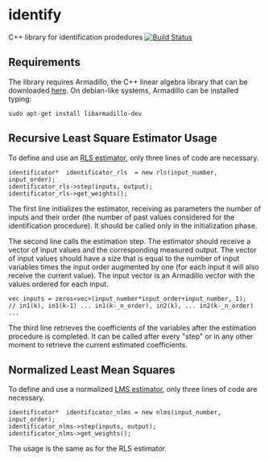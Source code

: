 identify
========

C++ library for identification prodedures
[![Build Status](https://travis-ci.org/martinamaggio/identify.png)](https://travis-ci.org/martinamaggio/identify)


Requirements
--
The library requires Armadillo, the C++ linear algebra library that can be downloaded [here](http://arma.sourceforge.net/).
On debian-like systems, Armadillo can be installed typing:
```
sudo apt-get install libarmadillo-dev
```

Recursive Least Square Estimator Usage
--
To define and use an [RLS estimator](http://en.wikipedia.org/wiki/Recursive_least_squares_filter), only three lines of code are necessary.
```
identificator*  identificator_rls  = new rls(input_number, input_order);
identificator_rls->step(inputs, output);
identificator_rls->get_weights();
```
The first line initializes the estimator, receiving as parameters the number of inputs and their order (the number of past values considered for the identification procedure). It should be called only in the initialization phase.

The second line calls the estimation step. The estimator should receive a vector of input values and the corresponding measured output. The vector of input values should have a size that is equal to the number of input variables times the input order augmented by one (for each input it will also receive the current value). The input vector is an Armadillo vector with the values ordered for each input.
```
vec inputs = zeros<vec>(input_number*input_order+input_number, 1);
// in1(k), in1(k-1) ... in1(k-_n_order), in2(k), ... in2(k-_n_order) ...
```

The third line retrieves the coefficients of the variables after the estimation procedure is completed. It can be called after every "step" or in any other moment to retrieve the current estimated coefficients.

Normalized Least Mean Squares
--
To define and use a normalized [LMS estimator](http://en.wikipedia.org/wiki/Least_mean_squares_filter), only three lines of code are necessary.
```
identificator*  identificator_nlms = new nlms(input_number, input_order);
identificator_nlms->step(inputs, output);
identificator_nlms->get_weights();
```
The usage is the same as for the RLS estimator.


